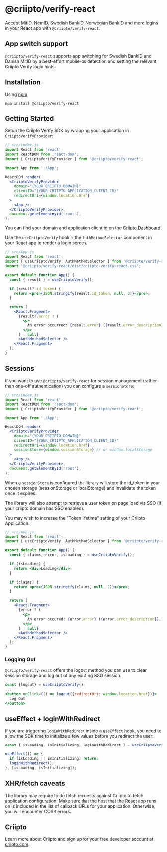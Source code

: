 # @criipto/verify-react

Accept MitID, NemID, Swedish BankID, Norwegian BankID and more logins in your React app with `@criipto/verify-react`.

## App switch support

`@criipto/verify-react` supports app switching for Swedish BankID and Danish MitID by a best-effort mobile-os detection and setting the relevant Criipto Verify login hints.

## Installation

Using [npm](https://npmjs.org/)

```sh
npm install @criipto/verify-react
```

## Getting Started

Setup the Criipto Verify SDK by wrapping your application in `CriiptoVerifyProvider`:

```jsx
// src/index.js
import React from 'react';
import ReactDOM from 'react-dom';
import { CriiptoVerifyProvider } from '@criipto/verify-react';

import App from './App';

ReactDOM.render(
  <CriiptoVerifyProvider
    domain="{YOUR_CRIIPTO_DOMAIN}"
    clientID="{YOUR_CRIIPTO_APPLICATION_CLIENT_ID}"
    redirectUri={window.location.href}
  >
    <App />
  </CriiptoVerifyProvider>,
  document.getElementById('root'),
);
```

You can find your domain and application client id on the [Criipto Dashboard](https://dashboard.criipto.com/).

Use the `useCriiptoVerify` hook + the `AuthMethodSelector` component in your React app to render a login screen.

```jsx
// src/App.js
import React from 'react';
import { useCriiptoVerify, AuthMethodSelector } from '@criipto/verify-react';
import '@criipto/verify-react/dist/criipto-verify-react.css';

export default function App() {
  const { result } = useCriiptoVerify();

  if (result?.id_token) {
    return <pre>{JSON.stringify(result.id_token, null, 2)}</pre>;
  }

  return (
    <React.Fragment>
      {result?.error ? (
        <p>
          An error occurred: {result.error} ({result.error_description}). Please try again.
        </p>
      ) : null}
      <AuthMethodSelector />
    </React.Fragment>
  );
}
```

## Sessions

If you want to use `@criipto/verify-react` for session management (rather than one-off authentication) you can configure a `sessionStore`:

```jsx
// src/index.js
import React from 'react';
import ReactDOM from 'react-dom';
import { CriiptoVerifyProvider } from '@criipto/verify-react';

import App from './App';

ReactDOM.render(
  <CriiptoVerifyProvider
    domain="{YOUR_CRIIPTO_DOMAIN}"
    clientID="{YOUR_CRIIPTO_APPLICATION_CLIENT_ID}"
    redirectUri={window.location.href}
    sessionStore={window.sessionStorage} // or window.localStorage
  >
    <App />
  </CriiptoVerifyProvider>,
  document.getElementById('root'),
);
```

When a `sessionStore` is configured the library will store the id_token in your chosen storage (sessionStorage or localStorage) and invalidate the token once it expires.

The library will also attempt to retrieve a user token on page load via SSO (if your criipto domain has SSO enabled).

You may wish to increase the "Token lifetime" setting of your Criipto Application.

```jsx
// src/App.js
import React from 'react';
import { useCriiptoVerify, AuthMethodSelector } from '@criipto/verify-react';

export default function App() {
  const { claims, error, isLoading } = useCriiptoVerify();

  if (isLoading) {
    return <div>Loading</div>;
  }

  if (claims) {
    return <pre>{JSON.stringify(claims, null, 2)}</pre>;
  }

  return (
    <React.Fragment>
      {error ? (
        <p>
          An error occured: {error.error} ({error.error_description}). Please try again:
        </p>
      ) : null}
      <AuthMethodSelector />
    </React.Fragment>
  );
}
```

### Logging Out

`@criipto/verify-react` offers the logout method you can use to clear session storage and log out of any existing SSO session.

```jsx
const {logout} = useCriiptoVerify();
...
<button onClick={() => logout({redirectUri: window.location.href})}>
  Log Out
</button>
```

## useEffect + loginWithRedirect

If you are triggering `loginWithRedirect` inside a `useEffect` hook, you need to allow the SDK time to initialize a few values before you redirect the user:

```jsx
const { isLoading, isInitializing, loginWithRedirect } = useCriiptoVerify();

useEffect(() => {
  if (isLoading || isInitializing) return;
  loginWithRedirect();
}, [isLoading, isInitializing]);
```

## XHR/fetch caveats

The library may require to do fetch requests against Criipto to fetch application configuration. Make sure that the host that the React app runs on is included in the list of callback URLs for your application. Otherwise, you will encounter CORS errors.

## Criipto

Learn more about Criipto and sign up for your free developer account at [criipto.com](https://www.criipto.com).
